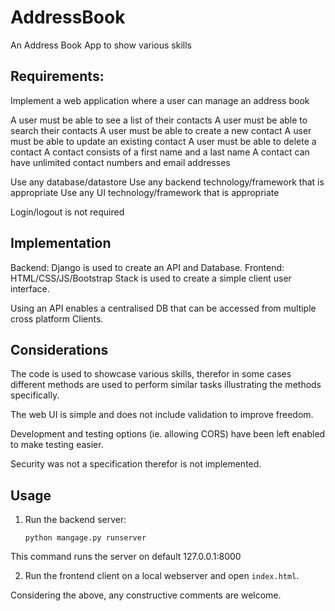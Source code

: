# AddressBook
An Address Book App to show various skills

## Requirements: 
Implement a web application where a user can manage an address book

A user must be able to see a list of their contacts
A user must be able to search their contacts
A user must be able to create a new contact
A user must be able to update an existing contact
A user must be able to delete a contact
A contact consists of a first name and a last name
A contact can have unlimited contact numbers and email addresses

Use any database/datastore
Use any backend technology/framework that is appropriate
Use any UI technology/framework that is appropriate

Login/logout is not required

## Implementation

Backend: Django is used to create an API and Database.
Frontend: HTML/CSS/JS/Bootstrap Stack is used to create a simple client user interface.

Using an API enables a centralised DB that can be accessed from multiple cross platform Clients.

## Considerations

The code is used to showcase various skills, therefor in some cases different methods are used to perform similar tasks illustrating the methods specifically.

The web UI is simple and does not include validation to improve freedom.

Development and testing options (ie. allowing CORS) have been left enabled to make testing easier.

Security was not a specification therefor is not implemented.

## Usage

1. Run the backend server:

    `python mangage.py runserver`
  
This command runs the server on default 127.0.0.1:8000

2. Run the frontend client on a local webserver and open `index.html`.


Considering the above, any constructive comments are welcome.